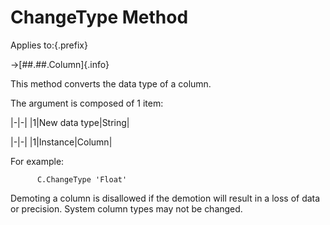 # ChangeType Method

Applies to:{.prefix}

→[##.##.Column]{.info}

This method converts the data type of a column.

The argument is composed of 1 item:

|-|-|
|1|New data type|String|

|-|-|
|1|Instance|Column|

For example:

~~~
      C.ChangeType 'Float'
~~~

Demoting a column is disallowed if the demotion will result in a loss of data or precision.  System
column types may not be changed.

